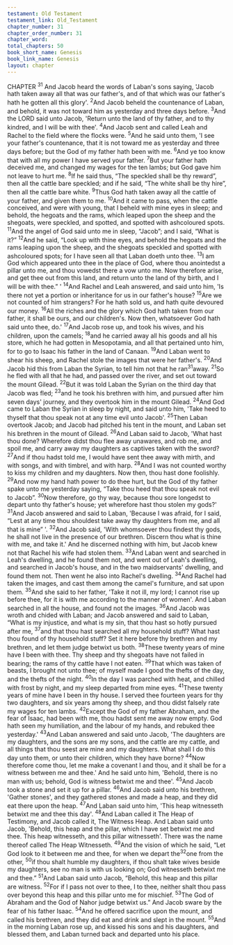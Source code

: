 ```yaml
---
testament: Old Testament
testament_link: Old_Testament
chapter_number: 31
chapter_order_number: 31
chapter_word: 
total_chapters: 50
book_short_name: Genesis
book_link_name: Genesis
layout: chapter
---
```

CHAPTER <sup>31</sup>
And Jacob heard the words of Laban's sons saying, 'Jacob hath taken away all
that was our father's, and of that which was our father's hath he gotten all this glory'.
<sup>2</sup>And Jacob beheld the countenance of Laban, and behold, it was not toward him as
yesterday and three days before. <sup>3</sup>And the LORD said unto Jacob, 'Return unto the
land of thy father, and to thy kindred, and I will be with thee'. <sup>4</sup>And Jacob sent and
called Leah and Rachel to the field where the flocks were. <sup>5</sup>And he said unto them, 'I
see your father's countenance, that it is not toward me as yesterday and three days
before; but the God of my father hath been with me. <sup>6</sup>And ye too know that with all my
power I have served your father. <sup>7</sup>But your father hath deceived me, and changed my
wages for the ten lambs; but God gave him not leave to hurt me. <sup>8</sup>If he said thus, “The
speckled shall be thy reward”, then all the cattle bare speckled; and if he said, “The
white shall be thy hire”, then all the cattle bare white. <sup>9</sup>Thus God hath taken away all
the cattle of your father, and given them to me. <sup>10</sup>And it came to pass, when the cattle
conceived, and were with young, that I beheld with mine eyes in sleep; and behold, the
he­goats and the rams, which leaped upon the sheep and the she­goats, were speckled,
and spotted, and spotted with ash­coloured spots. <sup>11</sup>And the angel of God said unto me
in sleep, “Jacob”; and I said, “What is it?” <sup>12</sup>And he said, “Look up with thine eyes, and
behold the he­goats and the rams leaping upon the sheep, and the she­goats speckled
and spotted with ash­coloured spots; for I have seen all that Laban doeth unto thee. <sup>13</sup>I
am God which appeared unto thee in the place of God, where thou anointedst a pillar
unto me, and thou vowedst there a vow unto me. Now therefore arise, and get thee out
from this land, and return unto the land of thy birth, and I will be with thee.” ' <sup>14</sup>And
Rachel and Leah answered, and said unto him, 'Is there not yet a portion or inheritance
for us in our father's house? <sup>15</sup>Are we not counted of him strangers? For he hath sold
us, and hath quite devoured our money. <sup>16</sup>All the riches and the glory which God hath
taken from our father, it shall be ours, and our children's. Now then, whatsoever God
hath said unto thee, do.'
<sup>17</sup>And Jacob rose up, and took his wives, and his children, upon the camels;
<sup>18</sup>and  he  carried  away  all  his  goods  and  all  his  store,  which  he  had  gotten  in
Mesopotamia, and all that pertained unto him, for to go to Isaac his father in the land of
Canaan. <sup>19</sup>And Laban went to shear his sheep, and Rachel stole the images that were
her father's. <sup>20</sup>And Jacob hid this from Laban the Syrian, to tell him not that he ran<sup>31</sup>away. <sup>21</sup>So he fled with all that he had, and passed over the river, and set out toward
the mount Gilead. <sup>22</sup>But it was told Laban the Syrian on the third day that Jacob was
fled; <sup>23</sup>and he took his brethren with him, and pursued after him seven days' journey,
and they overtook him in the mount Gilead. <sup>24</sup>And God came to Laban the Syrian in
sleep by night, and said unto him, 'Take heed to thyself that thou speak not at any time
evil unto Jacob'. <sup>25</sup>Then Laban overtook Jacob; and Jacob had pitched his tent in the
mount, and Laban set his brethren in the mount of Gilead. <sup>26</sup>And Laban said to Jacob,
'What hast thou done?  Wherefore didst thou flee away unawares, and rob me, and
spoil me, and carry away my daughters as captives taken with the sword? <sup>27</sup>And if thou
hadst told me, I would have sent thee away with mirth, and with songs, and with
timbrel, and with harp. <sup>28</sup>And I was not counted worthy to kiss my children and my
daughters. Now then, thou hast done foolishly. <sup>29</sup>And now my hand hath power to do
thee hurt, but the God of thy father spake unto me yesterday saying, “Take thou heed
that thou speak not evil to Jacob”. <sup>30</sup>Now therefore, go thy way, because thou sore
longedst to depart unto thy father's house; yet wherefore hast thou stolen my gods?'
<sup>31</sup>And Jacob answered and said to Laban, 'Because I was afraid, for I said, “Lest at any
time thou shouldest take away thy daughters from me, and all that is mine” '. <sup>32</sup>And
Jacob said, 'With whomsoever thou findest thy gods, he shall not live in the presence of
our brethren. Discern thou what is thine with me, and take it.' And he discerned
nothing with him, but Jacob knew not that Rachel his wife had stolen them. <sup>33</sup>And
Laban went and searched in Leah's dwelling, and he found them not, and went out of
Leah's dwelling, and searched in Jacob's house, and in the two maidservants' dwelling,
and found them not. Then went he also into Rachel's dwelling. <sup>34</sup>And Rachel had taken
the images, and cast them among the camel's furniture, and sat upon them. <sup>35</sup>And she
said to her father, 'Take it not ill, my lord; I cannot rise up before thee, for it is with me
according to the manner of women'. And Laban searched in all the house, and found
not the images. <sup>36</sup>And Jacob was wroth and chided with Laban; and Jacob answered
and said to Laban, “What is my injustice, and what is my sin, that thou hast so hotly
pursued after me, <sup>37</sup>and that thou hast searched all my household stuff? What hast
thou found of thy household stuff? Set it here before thy brethren and my brethren,
and let them judge betwixt us both. <sup>38</sup>These twenty years of mine have I been with thee.
Thy sheep and thy she­goats have not failed in bearing; the rams of thy cattle have I not
eaten. <sup>39</sup>That which was taken of beasts, I brought not unto thee; of myself made I good
the thefts of the day, and the thefts of the night. <sup>40</sup>In the day I was parched with heat,
and chilled with frost by night, and my sleep departed from mine eyes. <sup>41</sup>These twenty
years of mine have I been in thy house. I served thee fourteen years for thy two
daughters, and six years among thy sheep, and thou didst falsely rate my wages for ten
lambs. <sup>42</sup>Except the God of my father Abraham, and the fear of Isaac, had been with
me, thou hadst sent me away now empty. God hath seen my humiliation, and the
labour of my hands, and rebuked thee yesterday.' <sup>43</sup>And Laban answered and said unto
Jacob, 'The daughters are my daughters, and the sons are my sons, and the cattle are
my cattle, and all things that thou seest are mine and my daughters. What shall I do
this day unto them, or unto their children, which they have borne?  <sup>44</sup>Now therefore
come thou, let me make a covenant I and thou, and it shall be for a witness between me
and thee.'  And he said unto him, 'Behold, there is no man with us; behold, God is
witness betwixt me and thee'. <sup>45</sup>And Jacob took a stone and set it up for a pillar. <sup>46</sup>And
Jacob said unto his brethren, 'Gather stones', and they gathered stones and made a
heap, and they did eat there upon the heap. <sup>47</sup>And Laban said unto him, 'This heap
witnesseth betwixt me and thee this day'. <sup>48</sup>And Laban called it The Heap of Testimony,
and Jacob called it, The Witness Heap. And Laban said unto Jacob, 'Behold, this heap
and the pillar, which I have set betwixt me and thee. This heap witnesseth, and this
pillar witnesseth'. There was the name thereof called The Heap Witnesseth. <sup>49</sup>And the
vision of which he said, “Let God look to it between me and thee, for when we depart the<sup>32</sup>one from the other, <sup>50</sup>if thou shalt humble my daughters, if thou shalt take wives beside
my daughters, see no man is with us looking on; God witnesseth betwixt me and thee.”
<sup>51</sup>And Laban said unto Jacob, “Behold, this heap and this pillar are witness. <sup>52</sup>For if I
pass not over to thee, I to thee, neither shalt thou pass over beyond this heap and this
pillar unto me for mischief. <sup>53</sup>The God of Abraham and the God of Nahor judge betwixt
us.” And Jacob sware by the fear of his father Isaac. <sup>54</sup>And he offered sacrifice upon
the mount, and called his brethren, and they did eat and drink and slept in the mount.
<sup>55</sup>And in the morning Laban rose up, and kissed his sons and his daughters, and
blessed them, and Laban turned back and departed unto his place.